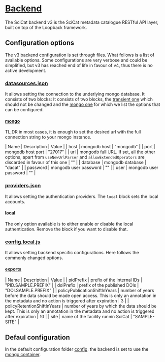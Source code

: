 # [Backend](https://github.com/SciCatProject/backend)

The SciCat backend v3 is the SciCat metadata catalogue RESTful API layer, built on top of the Loopback framework. 

## Configuration options

The v3 backend configuration is set through files. What follows is a list of available options. Some configurations are very verbose and could be simplified, but v3 has reached end of life in favour of v4, thus there is no active development.

### [datasources.json](./config/datasources.json)

It allows setting the connection to the underlying mongo database. It consists of two blocks: 
It consists of two blocks, the [transient one](./config/datasources.json#L14-L17) which should not be changed and the [mongo one](./config/datasources.json#L2-L12) for which we list the options that can be configured.

#### [mongo](./config/datasources.json#L2-L12)

TL;DR in most cases, it is enough to set the desired url with the full connection string to your mongo instance.

| Name | Description | Value |
| host | mongodb host | "mongodb" |
| port | mongodb host port | "27017" |
| url | mongodb full URL. If set, all the other options, apart from `useNewUrlParser` and `allowExtendedOperators` are discarded in favour of this one | "" |
| database | mongodb database | "dacat" |
| password | mongodb user password | "" |
| user | mongodb user password | "" |


### [providers.json](./config/providers.json)

It allows setting the authentication providers. The `local` block sets the local accounts.

#### [local](./config/providers.json#L2-L11)

The only option available is to either enable or disable the local authentication. Remove the block if you want to disable that.

### [config.local.js](./config/config.local.js)

It allows setting backend specific configurations. Here follows the commonly changed options. 

#### [exports](./config/config.local.js#L4-L11)

| Name | Description | Value |
| pidPrefix | prefix of the internal IDs | "PID.SAMPLE.PREFIX" |
| doiPrefix | prefix of the published DOIs | "DOI.SAMPLE.PREFIX" |
| policyPublicationShiftInYears | number of years before the data should be made open access. This is only an annotation in the metadata and no action is triggered after expiration | 3 |
| policyRetentionShiftInYears | number of years by which the data should be kept. This is only an annotation in the metadata and no action is triggered after expiration | 10 |
| site | name of the facility runnin SciCat | "SAMPLE-SITE" |

## Defaul configuration

In the default configuration folder [config](./config), the backend is set to use the [mongo container](/docker-compose.yaml#L26-L29).
